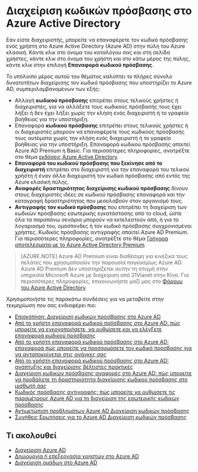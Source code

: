 <properties
    pageTitle="Διαχείριση κωδικών πρόσβασης στο Azure Active Directory | Microsoft Azure"
    description="Μάθετε πώς μπορείτε να διαχειριστείτε τους κωδικούς πρόσβασης στο Azure Active Directory."
    services="active-directory"
    documentationCenter=""
    authors="curtand"
    manager="femila"
    editor=""/>

<tags
    ms.service="active-directory"
    ms.workload="identity"
    ms.tgt_pltfrm="na"
    ms.devlang="na"
    ms.topic="article"
    ms.date="08/23/2016"
    ms.author="curtand"/>

# <a name="manage-passwords-in-azure-active-directory"></a>Διαχείριση κωδικών πρόσβασης στο Azure Active Directory

Εάν είστε διαχειριστής, μπορείτε να επαναφέρετε τον κωδικό πρόσβασης ενός χρήστη στο Azure Active Directory (Azure AD) στην πύλη του Azure κλασική. Κάντε κλικ στο όνομα του καταλόγου σας και στη σελίδα χρήστες, κάντε κλικ στο όνομα του χρήστη και στο κάτω μέρος της πύλης, κάντε κλικ στην επιλογή **Επαναφορά κωδικού πρόσβασης**.

Το υπόλοιπο μέρος αυτού του θέματος καλύπτει το πλήρες σύνολο δυνατοτήτων διαχείρισης τον κωδικό πρόσβασης που υποστηρίζει το Azure AD, συμπεριλαμβανομένων των εξής:

- Αλλαγή **κωδικού πρόσβασης** επιτρέπει στους τελικούς χρήστες ή διαχειριστές, για να αλλάξετε τους κωδικούς πρόσβασής τους έχει λήξει ή δεν έχει λήξει χωρίς την κλήση ενός διαχειριστή ή το γραφείο βοήθειας για την υποστήριξη.
- Επαναφορά **κωδικού πρόσβασης** επιτρέπει στους τελικούς χρήστες ή οι διαχειριστές μπορούν να επαναφέρετε τους κωδικούς πρόσβασής τους αυτόματα χωρίς την κλήση ενός διαχειριστή ή το γραφείο βοήθειας για την υποστήριξη. Επαναφορά κωδικού πρόσβασης απαιτεί Azure AD Premium ή Basic. Για περισσότερες πληροφορίες, ανατρέξτε στο θέμα [εκδόσεις Azure Active Directory](active-directory-editions.md).
- **Επαναφορά του κωδικού πρόσβασης που ξεκίνησε από το διαχειριστή** επιτρέπει στο διαχειριστή για την επαναφορά του τελικού χρήστη ή έναν άλλο διαχειριστή τον κωδικό πρόσβασης από εντός της Azure κλασική πύλης.
- **Αναφορές δραστηριότητας διαχείρισης κωδικού πρόσβασης** δίνουν στους διαχειριστές ιδέες σε κωδικού πρόσβασης επαναφορά και την καταγραφή δραστηριότητας που μεσολαβούν στον οργανισμό τους.
- **Αντιγραφής τον κωδικό πρόσβασης** που επιτρέπει τη διαχείριση των κωδικών πρόσβασης εσωτερικής εγκατάστασης από το cloud, ώστε όλα τα παραπάνω σενάρια μπορούν να εκτελεστούν από, ή για το λογαριασμό του, ομόσπονδες ή τον κωδικό πρόσβασης συγχρονισμένοι χρήστες. Κωδικός πρόσβασης αντιγραφής απαιτεί Azure AD Premium. Για περισσότερες πληροφορίες, ανατρέξτε στο θέμα [Γρήγορα αποτελέσματα με το Azure Active Directory Premium](active-directory-get-started-premium.md).

> [AZURE.NOTE]
> Azure AD Premium είναι διαθέσιμη για κινέζικα τους πελάτες που χρησιμοποιούν την παρουσία παγκοσμίως Azure AD. Azure AD Premium δεν υποστηρίζεται αυτήν τη στιγμή στην υπηρεσία Microsoft Azure με διαχείριση από 21Vianet στην Κίνα. Για περισσότερες πληροφορίες, επικοινωνήστε μαζί μας στο [Φόρουμ του Azure Active Directory](https://feedback.azure.com/forums/169401-azure-active-directory/).

Χρησιμοποιήστε τις παρακάτω συνδέσεις για να μεταβείτε στην τεκμηρίωση που σας ενδιαφέρει πιο:

- [Επισκόπηση: Διαχείριση κωδικών πρόσβασης στο Azure AD](active-directory-passwords-how-it-works.md)
- [Από το χρήστη επαναφορά κωδικού πρόσβασης στο Azure AD: πώς μπορείτε να ενεργοποιήσετε, να ρυθμίσετε και να ελέγξετε επαναφορά κωδικού πρόσβασης](active-directory-passwords-getting-started.md#enable-users-to-reset-their-azure-ad-passwords)
- [Από το χρήστη επαναφορά κωδικού πρόσβασης στο Azure AD: επαναφορά πώς μπορείτε να προσαρμόσετε τον κωδικό πρόσβασης για να ανταποκρίνεται στις ανάγκες σας](active-directory-passwords-customize.md)
- [Από το χρήστη επαναφορά κωδικού πρόσβασης στο Azure AD: ανάπτυξης και διαχείρισης βέλτιστες πρακτικές](active-directory-passwords-best-practices.md)
- [Διαχείριση κωδικών πρόσβασης αναφορές στο Azure AD: πώς μπορείτε να προβάλετε τη δραστηριότητα διαχείρισης κωδικού πρόσβασης στο μισθωτή σας](active-directory-passwords-get-insights.md)
- [Κωδικός πρόσβασης αντιγραφής: πώς μπορείτε να ρυθμίσετε τις παραμέτρους Azure AD για τη διαχείριση της εσωτερικής κωδικών πρόσβασης](active-directory-passwords-getting-started.md#enable-users-to-reset-or-change-their-ad-passwords)
- [Αντιμετώπιση προβλημάτων Azure AD Διαχείριση κωδικών πρόσβασης](active-directory-passwords-troubleshoot.md)
- [Συνήθεις Ερωτήσεις για το Azure AD Διαχείριση κωδικών πρόσβασης](active-directory-passwords-faq.md)


## <a name="whats-next"></a>Τι ακολουθεί

- [Διαχείριση Azure AD](active-directory-administer.md)
- [Δημιουργία ή επεξεργασία χρηστών στο Azure AD](active-directory-create-users.md)
- [Διαχείριση ομάδων στο Azure AD](active-directory-manage-groups.md)
